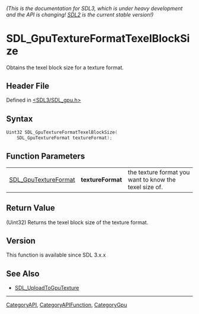 ###### (This is the documentation for SDL3, which is under heavy development and the API is changing! [SDL2](https://wiki.libsdl.org/SDL2/) is the current stable version!)
# SDL_GpuTextureFormatTexelBlockSize

Obtains the texel block size for a texture format.

## Header File

Defined in [<SDL3/SDL_gpu.h>](https://github.com/libsdl-org/SDL/blob/main/include/SDL3/SDL_gpu.h)

## Syntax

```c
Uint32 SDL_GpuTextureFormatTexelBlockSize(
    SDL_GpuTextureFormat textureFormat);
```

## Function Parameters

|                                              |                   |                                                        |
| -------------------------------------------- | ----------------- | ------------------------------------------------------ |
| [SDL_GpuTextureFormat](SDL_GpuTextureFormat) | **textureFormat** | the texture format you want to know the texel size of. |

## Return Value

(Uint32) Returns the texel block size of the texture format.

## Version

This function is available since SDL 3.x.x

## See Also

- [SDL_UploadToGpuTexture](SDL_UploadToGpuTexture)

----
[CategoryAPI](CategoryAPI), [CategoryAPIFunction](CategoryAPIFunction), [CategoryGpu](CategoryGpu)


